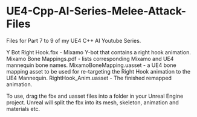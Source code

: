 # UE4-Cpp-AI-Series-Melee-Attack-Files
Files for Part 7 to 9 of my UE4 C++ AI Youtube Series.

Y Bot Right Hook.fbx - Mixamo Y-bot that contains a right hook animation.
Mixamo Bone Mappings.pdf - lists corresponding Mixamo and UE4 mannequin bone names.
MixamoBoneMapping.uasset - a UE4 bone mapping asset to be used for re-targeting the Right Hook animation to the UE4 Mannequin.
RightHook_Anim.uasset - The finished remapped animation.

To use, drag the fbx and uasset files into a folder in your Unreal Engine project. Unreal will split the fbx into its mesh, skeleton, animation and materials etc.
